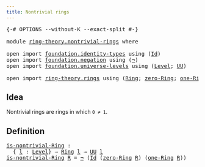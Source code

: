 ```yaml
---
title: Nontrivial rings
---
```


<pre class="Agda"><a id="42" class="Symbol">{-#</a> <a id="46" class="Keyword">OPTIONS</a> <a id="54" class="Pragma">--without-K</a> <a id="66" class="Pragma">--exact-split</a> <a id="80" class="Symbol">#-}</a>

<a id="85" class="Keyword">module</a> <a id="92" href="ring-theory.nontrivial-rings.html" class="Module">ring-theory.nontrivial-rings</a> <a id="121" class="Keyword">where</a>

<a id="128" class="Keyword">open</a> <a id="133" class="Keyword">import</a> <a id="140" href="foundation.identity-types.html" class="Module">foundation.identity-types</a> <a id="166" class="Keyword">using</a> <a id="172" class="Symbol">(</a><a id="173" href="foundation-core.identity-types.html#641" class="Datatype">Id</a><a id="175" class="Symbol">)</a>
<a id="177" class="Keyword">open</a> <a id="182" class="Keyword">import</a> <a id="189" href="foundation.negation.html" class="Module">foundation.negation</a> <a id="209" class="Keyword">using</a> <a id="215" class="Symbol">(</a><a id="216" href="foundation-core.negation.html#452" class="Function">¬</a><a id="217" class="Symbol">)</a>
<a id="219" class="Keyword">open</a> <a id="224" class="Keyword">import</a> <a id="231" href="foundation.universe-levels.html" class="Module">foundation.universe-levels</a> <a id="258" class="Keyword">using</a> <a id="264" class="Symbol">(</a><a id="265" href="Agda.Primitive.html#597" class="Postulate">Level</a><a id="270" class="Symbol">;</a> <a id="272" href="foundation-core.universe-levels.html#222" class="Primitive">UU</a><a id="274" class="Symbol">)</a>

<a id="277" class="Keyword">open</a> <a id="282" class="Keyword">import</a> <a id="289" href="ring-theory.rings.html" class="Module">ring-theory.rings</a> <a id="307" class="Keyword">using</a> <a id="313" class="Symbol">(</a><a id="314" href="ring-theory.rings.html#2466" class="Function">Ring</a><a id="318" class="Symbol">;</a> <a id="320" href="ring-theory.rings.html#5102" class="Function">zero-Ring</a><a id="329" class="Symbol">;</a> <a id="331" href="ring-theory.rings.html#7892" class="Function">one-Ring</a><a id="339" class="Symbol">)</a>
</pre>
## Idea

Nontrivial rings are rings in which `0 ≠ 1`.

## Definition

<pre class="Agda"><a id="is-nontrivial-Ring"></a><a id="424" href="ring-theory.nontrivial-rings.html#424" class="Function">is-nontrivial-Ring</a> <a id="443" class="Symbol">:</a>
  <a id="447" class="Symbol">{</a> <a id="449" href="ring-theory.nontrivial-rings.html#449" class="Bound">l</a> <a id="451" class="Symbol">:</a> <a id="453" href="Agda.Primitive.html#597" class="Postulate">Level</a><a id="458" class="Symbol">}</a> <a id="460" class="Symbol">→</a> <a id="462" href="ring-theory.rings.html#2466" class="Function">Ring</a> <a id="467" href="ring-theory.nontrivial-rings.html#449" class="Bound">l</a> <a id="469" class="Symbol">→</a> <a id="471" href="foundation-core.universe-levels.html#222" class="Primitive">UU</a> <a id="474" href="ring-theory.nontrivial-rings.html#449" class="Bound">l</a>
<a id="476" href="ring-theory.nontrivial-rings.html#424" class="Function">is-nontrivial-Ring</a> <a id="495" href="ring-theory.nontrivial-rings.html#495" class="Bound">R</a> <a id="497" class="Symbol">=</a> <a id="499" href="foundation-core.negation.html#452" class="Function">¬</a> <a id="501" class="Symbol">(</a><a id="502" href="foundation-core.identity-types.html#641" class="Datatype">Id</a> <a id="505" class="Symbol">(</a><a id="506" href="ring-theory.rings.html#5102" class="Function">zero-Ring</a> <a id="516" href="ring-theory.nontrivial-rings.html#495" class="Bound">R</a><a id="517" class="Symbol">)</a> <a id="519" class="Symbol">(</a><a id="520" href="ring-theory.rings.html#7892" class="Function">one-Ring</a> <a id="529" href="ring-theory.nontrivial-rings.html#495" class="Bound">R</a><a id="530" class="Symbol">))</a>
</pre>